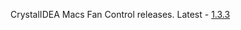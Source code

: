 CrystalIDEA Macs Fan Control releases. Latest - [1.3.3](https://github.com/crystalidea/macs-fan-control/releases)
